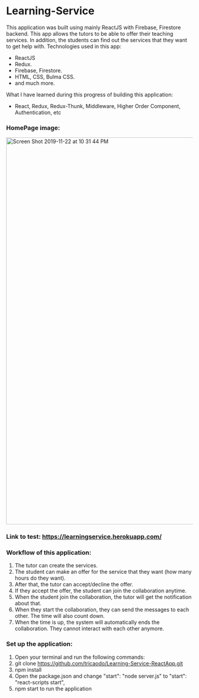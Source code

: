 # Learning-Service

This application was built using mainly ReactJS with Firebase, Firestore backend. This app allows the tutors to be able to offer their teaching services. In addition, the students can find out the services that they want to get help with.
Technologies used in this app:
- ReactJS
- Redux.
- Firebase, Firestore.
- HTML, CSS, Bulma CSS.
- and much more.

What I have learned during this progress of building this application:
- React, Redux, Redux-Thunk, Middleware, Higher Order Component, Authentication, etc

### HomePage image:
<img width="1042" alt="Screen Shot 2019-11-22 at 10 31 44 PM" src="https://user-images.githubusercontent.com/42249214/69474596-0cc9a680-0d78-11ea-8999-07774fd6270c.png">

### Link to test: https://learningservice.herokuapp.com/

### Workflow of this application:
1. The tutor can create the services.
2. The student can make an offer for the service that they want (how many hours do they want).
3. After that, the tutor can accept/decline the offer.
4. If they accept the offer, the student can join the collaboration anytime.
5. When the student join the collaboration, the tutor will get the notification about that.
6. When they start the collaboration, they can send the messages to each other. The time will also count down.
7. When the time is up, the system will automatically ends the collaboration. They cannot interact with each other anymore.

### Set up the application:
1. Open your terminal and run the following commands:
2. git clone https://github.com/tricaodo/Learning-Service-ReactApp.git
3. npm install
4. Open the package.json and change "start": "node server.js" to "start": "react-scripts start",
5. npm start to run the application




